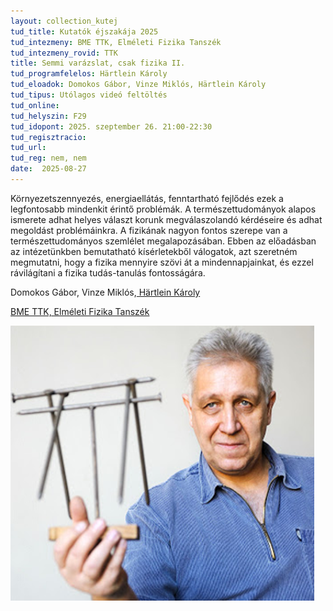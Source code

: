 ```yaml
---
layout: collection_kutej
tud_title: Kutatók éjszakája 2025
tud_intezmeny: BME TTK, Elméleti Fizika Tanszék
tud_intezmeny_rovid: TTK
title: Semmi varázslat, csak fizika II.
tud_programfelelos: Härtlein Károly
tud_eloadok: Domokos Gábor, Vinze Miklós, Härtlein Károly
tud_tipus: Utólagos videó feltöltés
tud_online: 
tud_helyszin: F29
tud_idopont: 2025. szeptember 26. 21:00-22:30
tud_regisztracio: 
tud_url: 
tud_reg: nem, nem
date:  2025-08-27
---
```


Környezetszennyezés, energiaellátás, fenntartható fejlődés ezek a legfontosabb mindenkit érintő problémák. 
A természettudományok alapos ismerete adhat helyes választ korunk megválaszolandó kérdéseire és adhat megoldást problémáinkra. 
A fizikának nagyon fontos szerepe van a természettudományos szemlélet megalapozásában. Ebben az előadásban az intézetünkben bemutatható kísérletekből válogatok, azt szeretném megmutatni, hogy a fizika mennyire szövi át a mindennapjainkat, és ezzel rávilágítani a fizika tudás-tanulás fontosságára.

Domokos Gábor, Vinze Miklós,[ Härtlein Károly](https://tudprog.bme.hu/kutatok_ejszakaja/profilok/hartlein_karoly)

[BME TTK, Elméleti Fizika Tanszék](https://dtp.physics.bme.hu/)

![Semmi varázslat, csak fizika II.](../2025/images/semmi-varazslat-csak-fizika-i.png)
